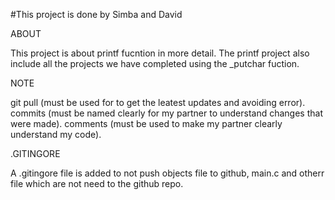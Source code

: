 #This project is done by Simba and David

  ABOUT

This project is about printf fucntion in more detail.
The printf project also include all the projects we have completed using the _putchar
fuction.


 NOTE

git pull (must be used for to get the leatest updates and avoiding error).
commits (must be named clearly for my partner to understand changes that were made).
comments (must be used to make my partner clearly understand my code).


 .GITINGORE

A .gitingore file is added to not push objects file to github, main.c and otherr file which
are not need to the github repo. 
